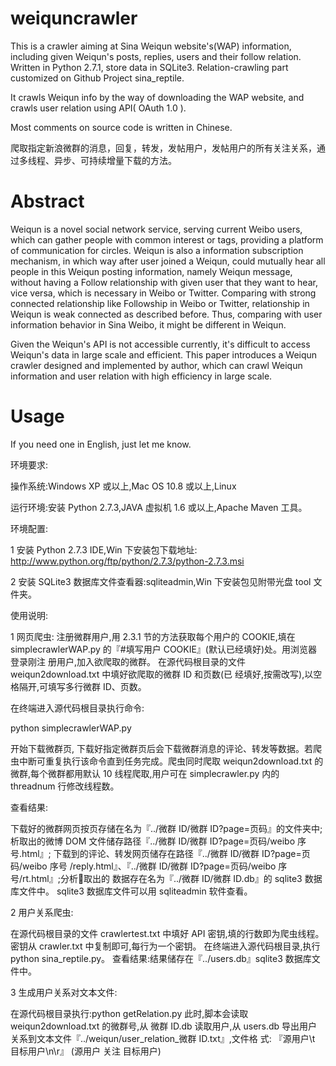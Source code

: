 weiquncrawler
=============

  This is a crawler aiming at Sina Weiqun website's(WAP) information, including given Weiqun's posts, replies, users and their follow relation.
  Written in Python 2.7.1, store data in SQLite3.
  Relation-crawling part customized on Github Project sina_reptile.
  
  It crawls Weiqun info by the way of downloading the WAP website, and crawls user relation using API( OAuth 1.0 ).
  
  Most comments on source code is written in Chinese.
  
  爬取指定新浪微群的消息，回复，转发，发帖用户，发帖用户的所有关注关系，通过多线程、异步、可持续增量下载的方法。
  
  
  Abstract
=============
  Weiqun is a novel social network service, serving current Weibo users, which can gather people with common interest or tags, providing a platform of communication for circles. Weiqun is also a information subscription mechanism, in which way after user joined a Weiqun, could mutually hear all people in this Weiqun posting information, namely Weiqun message, without having a Follow relationship with given user that they want to hear, vice versa, which is necessary in Weibo or Twitter. Comparing with strong connected relationship like Followship in Weibo or Twitter, relationship in Weiqun is weak connected as described before. Thus, comparing with user information behavior in Sina Weibo, it might be different in Weiqun.
  
  Given the Weiqun's API is not accessible currently, it's difficult to access Weiqun's data in large scale and efficient. This paper introduces a Weiqun crawler designed and implemented by author, which can crawl Weiqun information and user relation with high efficiency in large scale.
  

  Usage
=============

If you need one in English, just let me know.

环境要求:

操作系统:Windows XP 或以上,Mac OS 10.8 或以上,Linux

运行环境:安装 Python 2.7.3,JAVA 虚拟机 1.6 或以上,Apache Maven 工具。

环境配置:

1 安装 Python 2.7.3 IDE,Win 下安装包下载地址: http://www.python.org/ftp/python/2.7.3/python-2.7.3.msi

2 安装 SQLite3 数据库文件查看器:sqliteadmin,Win 下安装包见附带光盘 tool 文件夹。

使用说明:

1 网页爬虫:
注册微群用户,用 2.3.1 节的方法获取每个用户的 COOKIE,填在 simplecrawlerWAP.py 的『#填写用户 COOKIE』(默认已经填好)处。用浏览器登录刚注 册用户,加入欲爬取的微群。
在源代码根目录的文件 weiqun2download.txt 中填好欲爬取的微群 ID 和页数(已 经填好,按需改写),以空格隔开,可填写多行微群 ID、页数。

在终端进入源代码根目录执行命令:

python simplecrawlerWAP.py 

开始下载微群页, 下载好指定微群页后会下载微群消息的评论、转发等数据。若爬虫中断可重复执行该命令直到任务完成。爬虫同时爬取 weiqun2download.txt 的微群,每个微群都用默认 10 线程爬取,用户可在 simplecrawler.py 内的 threadnum 行修改线程数。

查看结果:

下载好的微群网页按页存储在名为『../微群 ID/微群 ID?page=页码』的文件夹中; 析取出的微博 DOM 文件储存路径『../微群 ID/微群 ID?page=页码/weibo 序号.html』; 下载到的评论、转发网页储存在路径『../微群 ID/微群 ID?page=页码/weibo 序号 /reply.html』、『../微群 ID/微群 ID?page=页码/weibo 序号/rt.html』;分析􏰀取出的 数据存在名为『../微群 ID/微群 ID.db』的 sqlite3 数据库文件中。
sqlite3 数据库文件可以用 sqliteadmin 软件查看。

2 用户关系爬虫:

在源代码根目录的文件 crawlertest.txt 中填好 API 密钥,填的行数即为爬虫线程。 密钥从 crawler.txt 中复制即可,每行为一个密钥。
在终端进入源代码根目录,执行 python sina_reptile.py。 查看结果:结果储存在『../users.db』sqlite3 数据库文件中。

3 生成用户关系对文本文件:

在源代码根目录执行:python getRelation.py
此时,脚本会读取 weiqun2download.txt 的微群号,从 微群 ID.db 读取用户,从
users.db 导出用户关系到文本文件『../weiqun/user_relation_微群 ID.txt』,文件格 式: 『源用户\t 目标用户\n\r』 (源用户 关注 目标用户)
